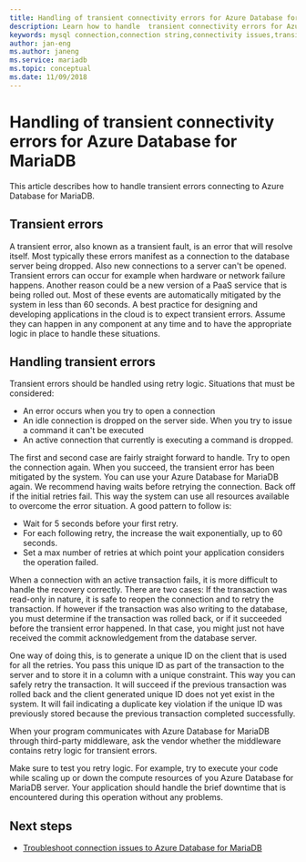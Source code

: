 ```yaml
---
title: Handling of transient connectivity errors for Azure Database for MariaDB | Microsoft Docs
description: Learn how to handle  transient connectivity errors for Azure Database for MariaDB.
keywords: mysql connection,connection string,connectivity issues,transient error,connection error
author: jan-eng
ms.author: janeng
ms.service: mariadb
ms.topic: conceptual
ms.date: 11/09/2018
---
```


# Handling of transient connectivity errors for Azure Database for MariaDB

This article describes how to handle transient errors connecting to  Azure Database for MariaDB.

## Transient errors

A transient error, also known as a transient fault, is an error that will resolve itself. Most typically these errors manifest as a connection to the database server being dropped. Also new connections to a server can't be opened. Transient errors can occur for example when hardware or network failure happens. Another reason could be a new version of a PaaS service that is being rolled out. Most of these events are automatically mitigated by the system in less than 60 seconds. A best practice for designing and developing applications in the cloud is to expect transient errors. Assume they can happen in any component at any time and to have the appropriate logic in place to handle these situations.

## Handling transient errors

Transient errors should be handled using retry logic. Situations that must be considered:

* An error occurs when you try to open a connection
* An idle connection is dropped on the server side. When you try to issue a command it can't be executed
* An active connection that currently is executing a command is dropped.

The first and second case are fairly straight forward to handle. Try to open the connection again. When you succeed, the transient error has been mitigated by the system. You can use your Azure Database for MariaDB again. We recommend having waits before retrying the connection. Back off if the initial retries fail. This way the system can use all resources available to overcome the error situation. A good pattern to follow is:

* Wait for 5 seconds before your first retry.
* For each following retry, the increase the wait exponentially, up to 60 seconds.
* Set a max number of retries at which point your application considers the operation failed.

When a connection with an active transaction fails, it is more difficult to handle the recovery correctly. There are two cases: If the transaction was read-only in nature, it is safe to reopen the connection and to retry the transaction. If however if the transaction was also writing to the database, you must determine if the transaction was rolled back, or if it succeeded before the transient error happened. In that case, you might just not have received the commit acknowledgement from the database server.

One way of doing this, is to generate a unique ID on the client that is used for all the retries. You pass this unique ID as part of the transaction to the server and to store it in a column with a unique constraint. This way you can safely retry the transaction. It will succeed if the previous transaction was rolled back and the client generated unique ID does not yet exist in the system. It will fail indicating a duplicate key violation if the unique ID was previously stored because the previous transaction completed successfully.

When your program communicates with Azure Database for MariaDB through third-party middleware, ask the vendor whether the middleware contains retry logic for transient errors.

Make sure to test you retry logic. For example, try to execute your code while scaling up or down the compute resources of you Azure Database for MariaDB server. Your application should handle the brief downtime that is encountered during this operation without any problems.

## Next steps

* [Troubleshoot connection issues to Azure Database for MariaDB](howto-troubleshoot-common-connection-issues.md)
